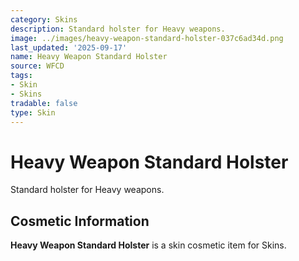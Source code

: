 ```yaml
---
category: Skins
description: Standard holster for Heavy weapons.
image: ../images/heavy-weapon-standard-holster-037c6ad34d.png
last_updated: '2025-09-17'
name: Heavy Weapon Standard Holster
source: WFCD
tags:
- Skin
- Skins
tradable: false
type: Skin
---
```


# Heavy Weapon Standard Holster

Standard holster for Heavy weapons.

## Cosmetic Information

**Heavy Weapon Standard Holster** is a skin cosmetic item for Skins.

